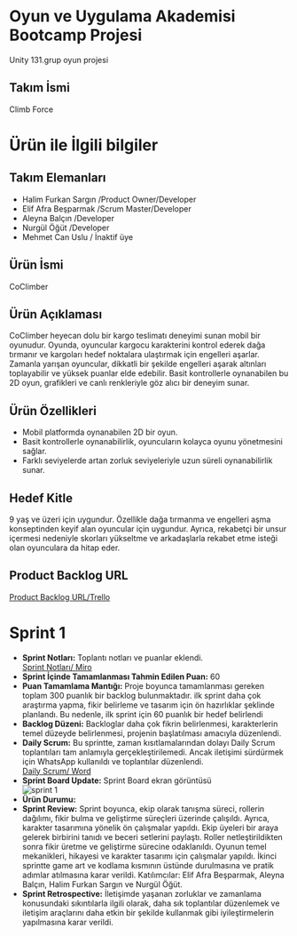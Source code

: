 # Oyun ve Uygulama Akademisi Bootcamp Projesi
Unity 131.grup oyun projesi 
## Takım İsmi
Climb Force
# Ürün ile İlgili bilgiler
## Takım Elemanları
- Halim Furkan Sargın /Product Owner/Developer <br/>
- Elif Afra Beşparmak /Scrum Master/Developer <br/>
- Aleyna Balçın /Developer <br/>
- Nurgül Öğüt /Developer <br/>
- Mehmet Can Uslu / İnaktif üye
## Ürün İsmi
CoClimber
## Ürün Açıklaması
CoClimber heyecan dolu bir kargo teslimatı deneyimi sunan mobil bir oyunudur. Oyunda, oyuncular kargocu karakterini kontrol ederek dağa tırmanır ve kargoları hedef noktalara ulaştırmak için engelleri aşarlar. Zamanla yarışan oyuncular, dikkatli bir şekilde engelleri aşarak altınları toplayabilir ve yüksek puanlar elde edebilir. Basit kontrollerle oynanabilen bu 2D oyun, grafikleri ve canlı renkleriyle göz alıcı bir deneyim sunar.
## Ürün Özellikleri
- Mobil platformda oynanabilen 2D bir oyun.
- Basit kontrollerle oynanabilirlik, oyuncuların kolayca oyunu yönetmesini sağlar.
- Farklı seviyelerde artan zorluk seviyeleriyle uzun süreli oynanabilirlik sunar.
## Hedef Kitle
9 yaş ve üzeri için uygundur. Özellikle dağa tırmanma ve engelleri aşma konseptinden keyif alan oyuncular için uygundur. Ayrıca, rekabetçi bir unsur içermesi nedeniyle skorları yükseltme ve arkadaşlarla rekabet etme isteği olan oyunculara da hitap eder.
## Product Backlog URL
[Product Backlog URL/Trello ](https://trello.com/b/y2y7WyEk/backloglar)
# Sprint 1
 - **Sprint Notları:** Toplantı notları ve puanlar eklendi. <br/>
 [Sprint Notları/ Miro](https://miro.com/app/board/uXjVM_UxzBM=/#tpicker-content)
 - **Sprint İçinde Tamamlanması Tahmin Edilen Puan:** 60
 - **Puan Tamamlama Mantığı:** Proje boyunca tamamlanması gereken toplam 300 puanlık bir backlog bulunmaktadır. ilk sprint daha çok araştırma yapma, fikir belirleme ve tasarım için ön hazırlıklar şeklinde planlandı. Bu nedenle, ilk sprint için 60 puanlık bir hedef belirlendi
 - **Backlog Düzeni:** Backloglar daha çok fikrin belirlenmesi, karakterlerin temel düzeyde belirlenmesi, projenin başlatılması amacıyla düzenlendi.
 - **Daily Scrum:** Bu sprintte, zaman kısıtlamalarından dolayı Daily Scrum toplantıları tam anlamıyla gerçekleştirilemedi. Ancak iletişimi sürdürmek için WhatsApp kullanıldı ve toplantılar düzenlendi. <br/>
 [Daily Scrum/ Word](https://docs.google.com/document/d/1YnnR5I8KUP3gojsxvd28m6k2KtC6wq2b/edit?usp=sharing&ouid=107836101793561456802&rtpof=true&sd=true)
 - **Sprint Board Update:** Sprint Board ekran görüntüsü <br/>
 ![sprint 1](https://github.com/nrglogt/u-131/assets/121130658/716daec2-1c69-4500-a778-688f749f7845)
 - **Ürün Durumu:** 
 - **Sprint Review:** Sprint boyunca, ekip olarak tanışma süreci, rollerin dağılımı, fikir bulma ve geliştirme süreçleri üzerinde çalışıldı. Ayrıca, karakter tasarımına yönelik ön çalışmalar yapıldı. Ekip üyeleri bir araya gelerek birbirini tanıdı ve beceri setlerini paylaştı. Roller netleştirildikten sonra fikir üretme ve geliştirme sürecine odaklanıldı. Oyunun temel mekanikleri, hikayesi ve karakter tasarımı için çalışmalar yapıldı. İkinci sprintte game art ve kodlama kısmının üstünde durulmasına ve pratik adımlar atılmasına karar verildi. Katılımcılar: Elif Afra Beşparmak, Aleyna Balçın, Halim Furkan Sargın ve Nurgül Öğüt.
 - **Sprint Retrospective:** İletişimde yaşanan zorluklar ve zamanlama konusundaki sıkıntılarla ilgili olarak, daha sık toplantılar düzenlemek ve iletişim araçlarını daha etkin bir şekilde kullanmak gibi iyileştirmelerin yapılmasına karar verildi. 
